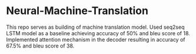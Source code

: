 # Neural-Machine-Translation
This repo serves as building of machine translation model. Used seq2seq LSTM model as a baseline achieving accuracy of 50% and bleu score of 18.<br>
Implemented attention mechanism in the decoder resulting in accuracy of 67.5% and bleu score of 38.
